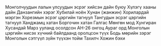 Монголчуудын лалын улсуудын эсрэг хийсэн дайн буюу Хүлэгү хааны дайн
Данзангийн хэрэг
Хубилай ноён
Хунан (жанжин)
Хорилардай мэргэн
Хорезмын эсрэг цэргийн тагнуул
Тангудын эсрэг цэргийн тагнуул
Ханджамц хатан
Боргочин хатан
Галгас
Мөнгөн мод
Хунгиран
Хусандай
Марз ууланд осолдсон АН-26 онгоц
Аураг орд
Монголын цэргийн нисэх хүчний байлдаанд оролцсон түүх
Бодь мөрийн зэрэг
Монголын сэтгүүл зүйн түүхэн тойм
Тахилч
Хожин бэхи
